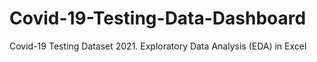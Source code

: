 # Covid-19-Testing-Data-Dashboard
Covid-19 Testing Dataset 2021. Exploratory Data Analysis (EDA) in Excel 
